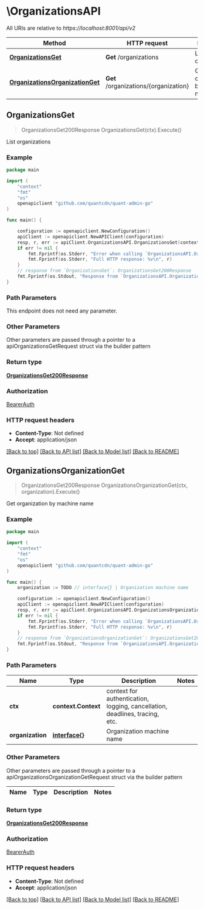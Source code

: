 # \OrganizationsAPI

All URIs are relative to *https://localhost:8001/api/v2*

Method | HTTP request | Description
------------- | ------------- | -------------
[**OrganizationsGet**](OrganizationsAPI.md#OrganizationsGet) | **Get** /organizations | List organizations
[**OrganizationsOrganizationGet**](OrganizationsAPI.md#OrganizationsOrganizationGet) | **Get** /organizations/{organization} | Get organization by machine name



## OrganizationsGet

> OrganizationsGet200Response OrganizationsGet(ctx).Execute()

List organizations

### Example

```go
package main

import (
    "context"
    "fmt"
    "os"
    openapiclient "github.com/quantcdn/quant-admin-go"
)

func main() {

    configuration := openapiclient.NewConfiguration()
    apiClient := openapiclient.NewAPIClient(configuration)
    resp, r, err := apiClient.OrganizationsAPI.OrganizationsGet(context.Background()).Execute()
    if err != nil {
        fmt.Fprintf(os.Stderr, "Error when calling `OrganizationsAPI.OrganizationsGet``: %v\n", err)
        fmt.Fprintf(os.Stderr, "Full HTTP response: %v\n", r)
    }
    // response from `OrganizationsGet`: OrganizationsGet200Response
    fmt.Fprintf(os.Stdout, "Response from `OrganizationsAPI.OrganizationsGet`: %v\n", resp)
}
```

### Path Parameters

This endpoint does not need any parameter.

### Other Parameters

Other parameters are passed through a pointer to a apiOrganizationsGetRequest struct via the builder pattern


### Return type

[**OrganizationsGet200Response**](OrganizationsGet200Response.md)

### Authorization

[BearerAuth](../README.md#BearerAuth)

### HTTP request headers

- **Content-Type**: Not defined
- **Accept**: application/json

[[Back to top]](#) [[Back to API list]](../README.md#documentation-for-api-endpoints)
[[Back to Model list]](../README.md#documentation-for-models)
[[Back to README]](../README.md)


## OrganizationsOrganizationGet

> OrganizationsGet200Response OrganizationsOrganizationGet(ctx, organization).Execute()

Get organization by machine name

### Example

```go
package main

import (
    "context"
    "fmt"
    "os"
    openapiclient "github.com/quantcdn/quant-admin-go"
)

func main() {
    organization := TODO // interface{} | Organization machine name

    configuration := openapiclient.NewConfiguration()
    apiClient := openapiclient.NewAPIClient(configuration)
    resp, r, err := apiClient.OrganizationsAPI.OrganizationsOrganizationGet(context.Background(), organization).Execute()
    if err != nil {
        fmt.Fprintf(os.Stderr, "Error when calling `OrganizationsAPI.OrganizationsOrganizationGet``: %v\n", err)
        fmt.Fprintf(os.Stderr, "Full HTTP response: %v\n", r)
    }
    // response from `OrganizationsOrganizationGet`: OrganizationsGet200Response
    fmt.Fprintf(os.Stdout, "Response from `OrganizationsAPI.OrganizationsOrganizationGet`: %v\n", resp)
}
```

### Path Parameters


Name | Type | Description  | Notes
------------- | ------------- | ------------- | -------------
**ctx** | **context.Context** | context for authentication, logging, cancellation, deadlines, tracing, etc.
**organization** | [**interface{}**](.md) | Organization machine name |

### Other Parameters

Other parameters are passed through a pointer to a apiOrganizationsOrganizationGetRequest struct via the builder pattern


Name | Type | Description  | Notes
------------- | ------------- | ------------- | -------------


### Return type

[**OrganizationsGet200Response**](OrganizationsGet200Response.md)

### Authorization

[BearerAuth](../README.md#BearerAuth)

### HTTP request headers

- **Content-Type**: Not defined
- **Accept**: application/json

[[Back to top]](#) [[Back to API list]](../README.md#documentation-for-api-endpoints)
[[Back to Model list]](../README.md#documentation-for-models)
[[Back to README]](../README.md)

